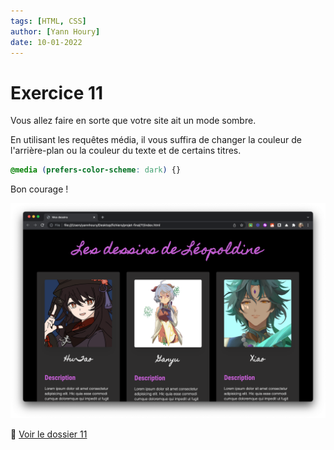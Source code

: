 ```yaml
---
tags: [HTML, CSS]
author: [Yann Houry]
date: 10-01-2022
---
```


# Exercice 11
Vous allez faire en sorte que votre site ait un mode sombre.

En utilisant les requêtes média, il vous suffira de changer la couleur de l'arrière-plan ou la couleur du texte et de certains titres.

```CSS
@media (prefers-color-scheme: dark) {}
```

Bon courage !

![](https://github.com/YannHY/html-css-js/blob/main/Exercices/Images/mode-sombre.png)

📁 [Voir le dossier 11](https://app.box.com/s/wzc7zdwnhmrypn66z5pct2e7uc57aijk)
